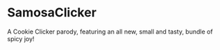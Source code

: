 # SamosaClicker
A Cookie Clicker parody, featuring an all new, small and tasty, bundle of spicy joy!
